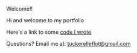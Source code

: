 Welcome!!

Hi and welcome to my portfolio

Here's a link to some [code I wrote](hello_world.md)

Questions? Email me at:
[tuckerelleflot@gmail.com](mailto:tuckerelleflot@gmail.com)
